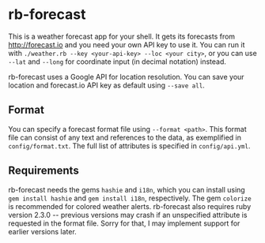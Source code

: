 # rb-forecast

This is a weather forecast app for your shell.
It gets its forecasts from http://forecast.io and you need your own API key
to use it. You can run it with `./weather.rb --key <your-api-key> --loc
<your city>`, or you can use `--lat` and `--long` for coordinate input (in
decimal notation) instead.

rb-forecast uses a Google API for location resolution. You can save your
location and forecast.io API key as default using `--save all`. 

## Format

You can specify a forecast format file using `--format <path>`. This format
file can consist of any text and references to the data, as exemplified in
`config/format.txt`. The full list of attributes is specified in
`config/api.yml`.

## Requirements

rb-forecast needs the gems `hashie` and `i18n`, which you can install using
`gem install hashie` and `gem install i18n`, respectively. The gem
`colorize` is recommended for colored weather alerts. rb-forecast also
requires ruby version 2.3.0 -- previous versions may crash if an unspecified
attribute is requested in the format file. Sorry for that, I may implement
support for earlier versions later.
